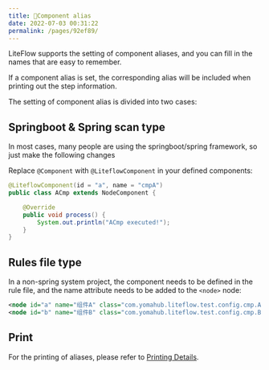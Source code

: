 ```yaml
---
title: 🍑Component alias
date: 2022-07-03 00:31:22
permalink: /pages/92ef89/
---
```


LiteFlow supports the setting of component aliases, and you can fill in the names that are easy to remember.

If a component alias is set, the corresponding alias will be included when printing out the step information.

The setting of component alias is divided into two cases:

## Springboot & Spring scan type

In most cases, many people are using the springboot/spring framework, so just make the following changes

Replace `@Component` with `@LiteflowComponent` in your defined components:

```java
@LiteflowComponent(id = "a", name = "cmpA")
public class ACmp extends NodeComponent {

	@Override
	public void process() {
		System.out.println("ACmp executed!");
	}
}
```

## Rules file type

In a non-spring system project, the component needs to be defined in the rule file, and the name attribute needs to be added to the `<node>` node:

```xml
<node id="a" name="组件A" class="com.yomahub.liteflow.test.config.cmp.ACmp"/>
<node id="b" name="组件B" class="com.yomahub.liteflow.test.config.cmp.BCmp"/>
```

## Print

For the printing of aliases, please refer to [Printing Details](/pages/4d614c/).